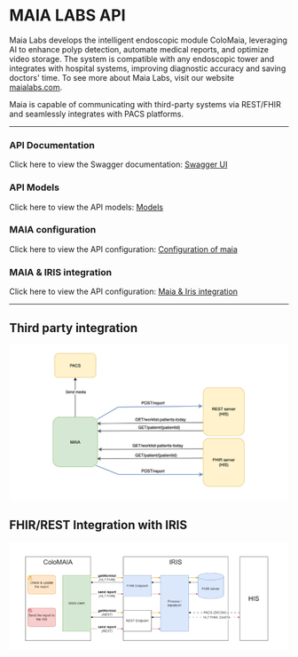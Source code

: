 # MAIA LABS API

Maia Labs develops the intelligent endoscopic module ColoMaia, leveraging AI to enhance polyp detection, automate
medical reports, and optimize video storage. The system is compatible with any endoscopic tower and integrates with
hospital systems, improving diagnostic accuracy and saving doctors' time. To see more about Maia Labs, visit our
website [maialabs.com](https://maia-labs.com).

Maia is capable of communicating with third-party systems via REST/FHIR and seamlessly integrates with PACS platforms.

----

### API Documentation

Click here to view the Swagger documentation:
[Swagger UI](https://editor.swagger.io/?url=https://raw.githubusercontent.com/maia-labs-dev/mbox-api/main/api/maia-lab-swagger-new.json)

### API Models

Click here to view the API models: [Models](docs/README-MODELS.md)

### MAIA configuration

Click here to view the API configuration: [Configuration of maia](docs/README-CONFIGURATION.md)

### MAIA & IRIS integration

Click here to view the API configuration: [Maia & Iris integration](docs/ColoMAIA_IRIS.pptx)

----

## Third party integration

![third_party_integration.png](docs/img/third_party_integration.png)

## FHIR/REST Integration with IRIS

![fhir_rest_integration.png](docs/img/fhir_rest_integration.png)

